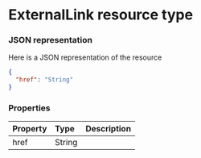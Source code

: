 # ExternalLink resource type



### JSON representation

Here is a JSON representation of the resource

```json
{
  "href": "String"
}

```
### Properties
| Property	   | Type	|Description|
|:---------------|:--------|:----------|
|href|String||

<!-- uuid: c9a2f854-55af-4c31-b0e0-21f2f34b31be
2015-10-09 15:58:17 UTC -->